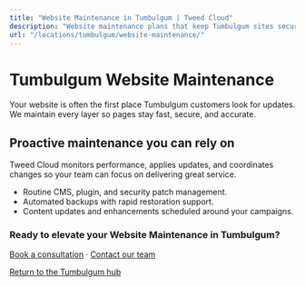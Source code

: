 ```yaml
---
title: "Website Maintenance in Tumbulgum | Tweed Cloud"
description: "Website maintenance plans that keep Tumbulgum sites secure and up to date."
url: "/locations/tumbulgum/website-maintenance/"
---
```


# Tumbulgum Website Maintenance

Your website is often the first place Tumbulgum customers look for updates. We maintain every layer so pages stay fast, secure, and accurate.

## Proactive maintenance you can rely on

Tweed Cloud monitors performance, applies updates, and coordinates changes so your team can focus on delivering great service.

- Routine CMS, plugin, and security patch management.
- Automated backups with rapid restoration support.
- Content updates and enhancements scheduled around your campaigns.

### Ready to elevate your Website Maintenance in Tumbulgum?

[Book a consultation](/consultation/) · [Contact our team](/contact/)

[Return to the Tumbulgum hub](/locations/tumbulgum/)
